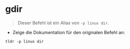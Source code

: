 # gdir

> Dieser Befehl ist ein Alias von `-p linux dir`.

- Zeige die Dokumentation für den originalen Befehl an:

`tldr -p linux dir`
